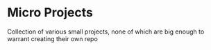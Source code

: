 # Micro Projects

Collection of various small projects, none of which are big enough to warrant creating their own repo